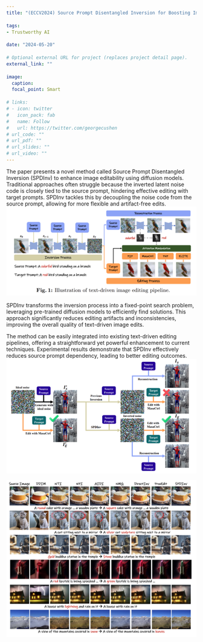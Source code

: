 ```yaml
---
title: "(ECCV2024) Source Prompt Disentangled Inversion for Boosting Image Editability with Diffusion Models"

tags:
- Trustworthy AI

date: "2024-05-20"

# Optional external URL for project (replaces project detail page).
external_link: ""

image:
  caption: 
  focal_point: Smart

# links:
# - icon: twitter
#   icon_pack: fab
#   name: Follow
#   url: https://twitter.com/georgecushen
# url_code: ""
# url_pdf: ""
# url_slides: ""
# url_video: ""
---
```


The paper presents a novel method called Source Prompt Disentangled Inversion (SPDInv) to enhance image editability using diffusion models. Traditional approaches often struggle because the inverted latent noise code is closely tied to the source prompt, hindering effective editing with target prompts. SPDInv tackles this by decoupling the noise code from the source prompt, allowing for more flexible and artifact-free edits.
![](1.png)

SPDInv transforms the inversion process into a fixed-point search problem, leveraging pre-trained diffusion models to efficiently find solutions. This approach significantly reduces editing artifacts and inconsistencies, improving the overall quality of text-driven image edits.

The method can be easily integrated into existing text-driven editing pipelines, offering a straightforward yet powerful enhancement to current techniques. Experimental results demonstrate that SPDInv effectively reduces source prompt dependency, leading to better editing outcomes.
![](2.png)

![](3.png)